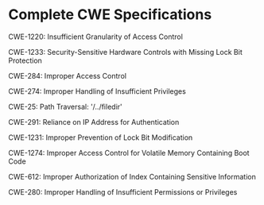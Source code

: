 

# Complete CWE Specifications

CWE-1220: Insufficient Granularity of Access Control

CWE-1233: Security-Sensitive Hardware Controls with Missing Lock Bit Protection

CWE-284: Improper Access Control

CWE-274: Improper Handling of Insufficient Privileges

CWE-25: Path Traversal: '/../filedir'

CWE-291: Reliance on IP Address for Authentication

CWE-1231: Improper Prevention of Lock Bit Modification

CWE-1274: Improper Access Control for Volatile Memory Containing Boot Code

CWE-612: Improper Authorization of Index Containing Sensitive Information

CWE-280: Improper Handling of Insufficient Permissions or Privileges 